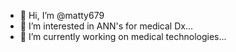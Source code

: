 - 👋 Hi, I’m @matty679
- 👀 I’m interested in ANN's for medical Dx...
- 🌱 I’m currently working on medical technologies...

<!---
matty679/matty679 is a ✨ special ✨ repository because its `README.md` (this file) appears on your GitHub profile.
You can click the Preview link to take a look at your changes.
--->
